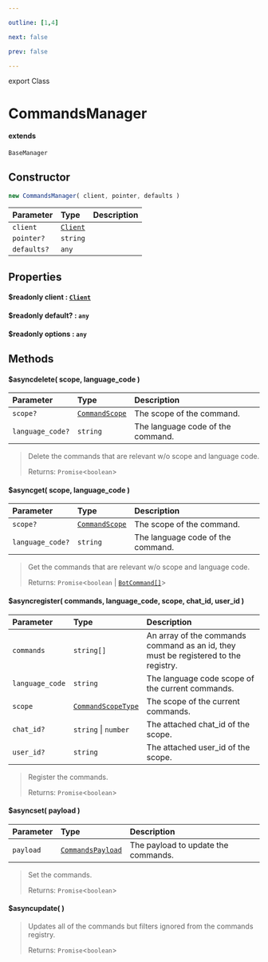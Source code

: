 ```yaml
---

outline: [1,4]

next: false

prev: false

---
```


export Class
# CommandsManager
#### extends
 `BaseManager`

## Constructor
 ```ts
 new CommandsManager( client, pointer, defaults )
 ```
 
 | Parameter | Type | Description |
| :--- | :--- | :--- |
| `client` | [`Client`](./Client.md) | |
| `pointer?` | `string` | |
| `defaults?` | `any` | |

## Properties

#### $readonly client : [`Client`](./Client.md)

#### $readonly default? : `any`

#### $readonly options : `any`

## Methods

#### $asyncdelete( scope, language_code )
| Parameter | Type | Description |
| :--- | :--- | :--- |
| `scope?` | [`CommandScope`](../interfaces/CommandScope.md) | The scope of the command. |
| `language_code?` | `string` | The language code of the command. |
> Delete the commands that are relevant w/o scope and language code.
> 
> Returns: `Promise`<`boolean`>

#### $asyncget( scope, language_code )
| Parameter | Type | Description |
| :--- | :--- | :--- |
| `scope?` | [`CommandScope`](../interfaces/CommandScope.md) | The scope of the command. |
| `language_code?` | `string` | The language code of the command. |
> Get the commands that are relevant w/o scope and language code.
> 
> Returns: `Promise`<`boolean` \| [`BotCommand[]`](../interfaces/BotCommand.md)>

#### $asyncregister( commands, language_code, scope, chat_id, user_id )
| Parameter | Type | Description |
| :--- | :--- | :--- |
| `commands` | `string[]` | An array of the commands command as an id, they must be registered to the registry. |
| `language_code` | `string` | The language code scope of the current commands. |
| `scope` | [`CommandScopeType`](../enumerations/CommandScopeType.md) | The scope of the current commands. |
| `chat_id?` | `string` \| `number` | The attached chat_id of the scope. |
| `user_id?` | `string` | The attached user_id of the scope. |
> Register the commands.
> 
> Returns: `Promise`<`boolean`>

#### $asyncset( payload )
| Parameter | Type | Description |
| :--- | :--- | :--- |
| `payload` | [`CommandsPayload`](../interfaces/CommandsPayload.md) | The payload to update the commands. |
> Set the commands.
> 
> Returns: `Promise`<`boolean`>

#### $asyncupdate( )

> Updates all of the commands but filters ignored from the commands registry.
> 
> Returns: `Promise`<`boolean`>
